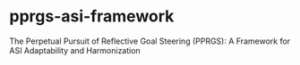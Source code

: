 # pprgs-asi-framework
The Perpetual Pursuit of Reflective Goal Steering (PPRGS): A Framework for ASI Adaptability and Harmonization
